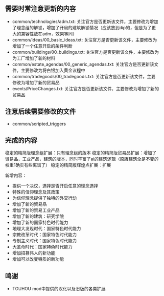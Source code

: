 ## 需要时常注意更新的内容
- common/technologies/adm.txt: 关注官方是否更新该文件，主要修改为增加了理念组的解锁，增加了开局的建筑解锁情况（应该放到dip的，但是为了更大的兼容性放在adm，效果等同）
- common/ideas/00_basic_ideas.txt: 关注官方是否更新该文件，主要修改为增加了一个任意开启的条件判断
- common/buildings/00_buildings.txt: 关注官方是否更新该文件，主要修改为为工厂增加了新的材料
- common/estate_agendas/00_generic_agendas.txt: 关注官方是否更新该文件，主要修改为将白银加入黄金议程中
- common/tradegoods/00_tradegoods.txt: 关注官方是否更新该文件，主要修改为增加了新的贸易品
- events/PriceChanges.txt: 关注官方是否更新该文件，主要修改为增加了新的贸易品

## 注意后续需要修改的文件
- common/scripted_triggers

## 完成的内容
稳定的精简版理念组扩展：只有理念组的版本
稳定的精简版贸易品扩展：增加了贸易品，工业产品，建筑的版本，同时丰富了ai的建筑逻辑（原版建筑全是不变的权重1确实有些离谱了）
稳定的精简版辉煌点扩展：扩展

新增内容：
- 提供一个决议，选择是否开启任意的理念选择
- 特殊的信仰理念及其政策
- 为信仰理念提供了独特的外交行动
- 增加了新的贸易品
- 增加了新的贸易工业产品
- 增加了新的建筑：研究学院
- 增加了新的国家特色时代能力
- 地理大发现时代：国家特色时代能力
- 宗教改革时代：国家特色时代能力
- 专制主义时代：国家特色时代能力
- 大革命时代：国家特色时代能力
- 增加招募伟人的新功能
- 增加可以改变特质的新功能

## 鸣谢
- TOUHOU mod中提供的汉化以及旧版的各类扩展
